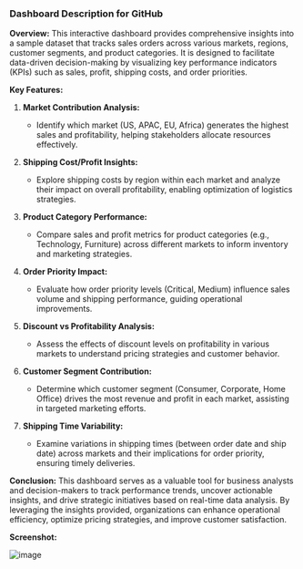 ### Dashboard Description for GitHub

**Overview:**
This interactive dashboard provides comprehensive insights into a sample dataset that tracks sales orders across various markets, regions, customer segments, and product categories. It is designed to facilitate data-driven decision-making by visualizing key performance indicators (KPIs) such as sales, profit, shipping costs, and order priorities. 

**Key Features:**

1. **Market Contribution Analysis:**
   - Identify which market (US, APAC, EU, Africa) generates the highest sales and profitability, helping stakeholders allocate resources effectively.

2. **Shipping Cost/Profit Insights:**
   - Explore shipping costs by region within each market and analyze their impact on overall profitability, enabling optimization of logistics strategies.

3. **Product Category Performance:**
   - Compare sales and profit metrics for product categories (e.g., Technology, Furniture) across different markets to inform inventory and marketing strategies.

4. **Order Priority Impact:**
   - Evaluate how order priority levels (Critical, Medium) influence sales volume and shipping performance, guiding operational improvements.

5. **Discount vs Profitability Analysis:**
   - Assess the effects of discount levels on profitability in various markets to understand pricing strategies and customer behavior.

6. **Customer Segment Contribution:**
   - Determine which customer segment (Consumer, Corporate, Home Office) drives the most revenue and profit in each market, assisting in targeted marketing efforts.

7. **Shipping Time Variability:**
   - Examine variations in shipping times (between order date and ship date) across markets and their implications for order priority, ensuring timely deliveries.

**Conclusion:**
This dashboard serves as a valuable tool for business analysts and decision-makers to track performance trends, uncover actionable insights, and drive strategic initiatives based on real-time data analysis. By leveraging the insights provided, organizations can enhance operational efficiency, optimize pricing strategies, and improve customer satisfaction.

**Screenshot:**

![image](https://github.com/user-attachments/assets/76e1a855-eaa7-4822-9f48-cb8bb7842b1c)

